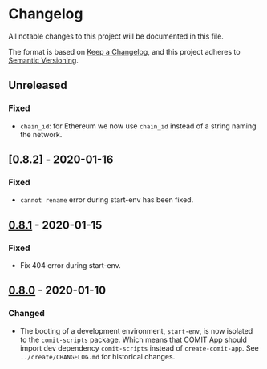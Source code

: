 # Changelog
All notable changes to this project will be documented in this file.

The format is based on [Keep a Changelog](https://keepachangelog.com/en/1.0.0/),
and this project adheres to [Semantic Versioning](https://semver.org/spec/v2.0.0.html).

## Unreleased

### Fixed
- `chain_id`: for Ethereum we now use `chain_id` instead of a string naming the network. 

## [0.8.2] - 2020-01-16

### Fixed
- `cannot rename` error during start-env has been fixed.

## [0.8.1] - 2020-01-15

### Fixed
- Fix 404 error during start-env.

## [0.8.0] - 2020-01-10

### Changed
- The booting of a development environment, `start-env`, is now isolated to the `comit-scripts` package.
Which means that COMIT App should import dev dependency `comit-scripts` instead of `create-comit-app`.
See `../create/CHANGELOG.md` for historical changes. 

[Unreleased]: https://github.com/comit-network/create-comit-app/compare/comit-scripts-0.8.1...HEAD
[0.8.1]: https://github.com/comit-network/create-comit-app/compare/0.8.0...comit-scripts-0.8.1
[0.8.0]: https://github.com/comit-network/create-comit-app/compare/0.7.0...comit-scripts-0.8.0
